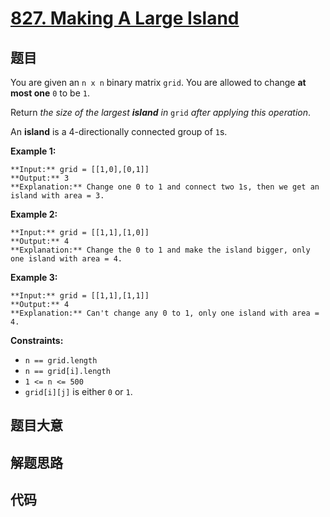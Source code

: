 # [827. Making A Large Island](https://leetcode.com/problems/making-a-large-island)

## 题目

You are given an `n x n` binary matrix `grid`. You are allowed to change **at
most one** `0` to be `1`.

Return _the size of the largest **island** in_ `grid` _after applying this
operation_.

An **island** is a 4-directionally connected group of `1`s.



**Example 1:**

    
    
    **Input:** grid = [[1,0],[0,1]]
    **Output:** 3
    **Explanation:** Change one 0 to 1 and connect two 1s, then we get an island with area = 3.
    

**Example 2:**

    
    
    **Input:** grid = [[1,1],[1,0]]
    **Output:** 4
    **Explanation:** Change the 0 to 1 and make the island bigger, only one island with area = 4.

**Example 3:**

    
    
    **Input:** grid = [[1,1],[1,1]]
    **Output:** 4
    **Explanation:** Can't change any 0 to 1, only one island with area = 4.
    



**Constraints:**

  * `n == grid.length`
  * `n == grid[i].length`
  * `1 <= n <= 500`
  * `grid[i][j]` is either `0` or `1`.


## 题目大意

## 解题思路

## 代码

```javascript

```
